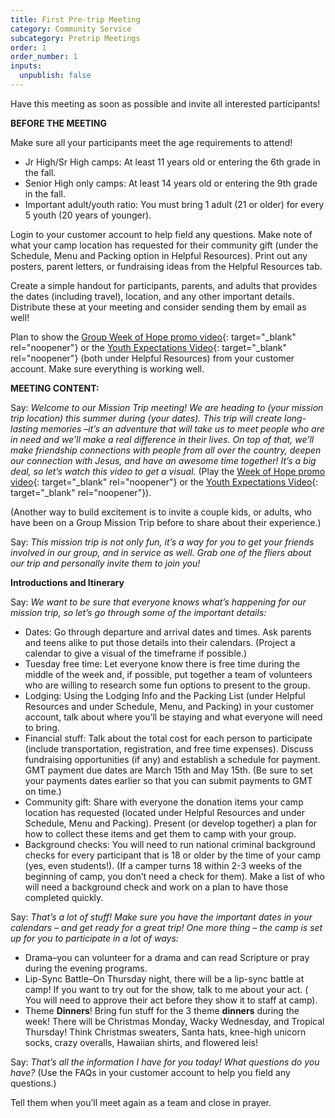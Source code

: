 ```yaml
---
title: First Pre-trip Meeting
category: Community Service
subcategory: Pretrip Meetings
order: 1
order_number: 1
inputs:
  unpublish: false
---
```

Have this meeting as soon as possible and invite all interested participants!

**BEFORE THE MEETING**

Make sure all your participants meet the age requirements to attend!

* Jr High/Sr High camps: At least 11 years old or entering the 6th grade in the fall.
* Senior High only camps: At least 14 years old or entering the 9th grade in the fall.
* Important adult/youth ratio: You must bring 1 adult (21 or older) for every 5 youth (20 years of younger).

Login to your customer account to help field any questions. Make note of what your camp location has requested for their community gift (under the Schedule, Menu and Packing option in Helpful Resources). Print out any posters, parent letters, or fundraising ideas from the Helpful Resources tab.

Create a simple handout for participants, parents, and adults that provides the dates (including travel), location, and any other important details. Distribute these at your meeting and consider sending them by email as well!

Plan to show the [Group Week of Hope promo video](https://youtu.be/Oi-FcAsrr8g){: target="_blank" rel="noopener"} or the [Youth Expectations Video](https://vimeo.com/300595208){: target="_blank" rel="noopener"}&nbsp;(both under Helpful Resources) from your customer account. Make sure everything is working well.&nbsp;

**MEETING CONTENT:**

Say: *Welcome to our Mission Trip meeting! We are heading to (your mission trip location) this summer during (your dates). This trip will create long-lasting memories –it’s an adventure that will take us to meet people who are in need and we’ll make a real difference in their lives. On top of that, we’ll make friendship connections with people from all over the country, deepen our connection with Jesus, and have an awesome time together! It’s a big deal, so let’s watch this video to get a visual.* (Play the&nbsp;[Week of Hope promo video](https://youtu.be/Oi-FcAsrr8g){: target="_blank" rel="noopener"} or the [Youth Expectations Video](https://vimeo.com/300595208){: target="_blank" rel="noopener"}).

(Another way to build excitement is to invite a couple kids, or adults, who have been on a Group Mission Trip before to share about their experience.)

Say: *This mission trip is not only fun, it’s a way for you to get your friends involved in our group, and in service as well. Grab one of the fliers about our trip and personally invite them to join you!*&nbsp;

**Introductions and Itinerary**

Say: *We want to be sure that everyone knows what’s happening for our mission trip, so let’s go through some of the important details:*

* Dates: Go through departure and arrival dates and times. Ask parents and teens alike to put those details into their calendars. (Project a calendar to give a visual of the timeframe if possible.)
* Tuesday free time: Let everyone know there is free time during the middle of the week and, if possible, put together a team of volunteers who are willing to research some fun options to present to the group.
* Lodging: Using the Lodging Info and the Packing List (under Helpful Resources and under Schedule, Menu, and Packing) in your customer account, talk about where you’ll be staying and what everyone will need to bring.
* Financial stuff: Talk about the total cost for each person to participate (include transportation, registration, and free time expenses). Discuss fundraising opportunities (if any) and establish a schedule for payment. GMT payment due dates are March 15th and May 15th. (Be sure to set your payments dates earlier so that you can submit payments to GMT on time.)&nbsp;
* Community gift: Share with everyone the donation items your camp location has requested (located under Helpful Resources and under Schedule, Menu and Packing). Present (or develop together) a plan for how to collect these items and get them to camp with your group.&nbsp;
* Background checks: You will need to run national criminal background checks for every participant that is 18 or older by the time of your camp (yes, even students!). (If a camper turns 18 within 2-3 weeks of the beginning of camp, you don’t need a check for them). Make a list of who will need a background check and work on a plan to have those completed quickly.&nbsp;

Say: *That’s a lot of stuff! Make sure you have the important dates in your calendars – and get ready for a great trip! One more thing – the camp is set up for you to participate in a lot of ways:*&nbsp;

* Drama–you can volunteer for a drama and can read Scripture or pray during the evening programs.&nbsp;
* Lip-Sync Battle–On Thursday night, there will be a lip-sync battle at camp! If you want to try out for the show, talk to me about your act. ( You will need to approve their act before they show it to staff at camp).&nbsp;
* Theme **Dinners**! Bring fun stuff for the 3 theme **dinners** during the week! There will be Christmas Monday, Wacky Wednesday, and Tropical Thursday! Think Christmas sweaters, Santa hats, knee-high unicorn socks, crazy overalls, Hawaiian shirts, and flowered leis!&nbsp;

Say: *That’s all the information I have for you today! What questions do you have?* (Use the FAQs in your customer account to help you field any questions.)

Tell them when you’ll meet again as a team and close in prayer.&nbsp;